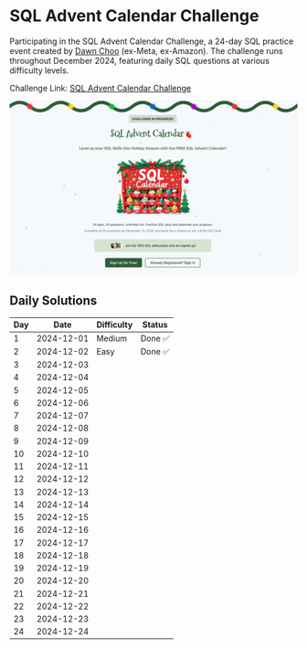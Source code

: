 # SQL Advent Calendar Challenge

Participating in the SQL Advent Calendar Challenge, a 24-day SQL practice event created by [Dawn Choo](https://www.linkedin.com/in/data-dawn/) (ex-Meta, ex-Amazon). The challenge runs throughout December 2024, featuring daily SQL questions at various difficulty levels.

Challenge Link: [SQL Advent Calendar Challenge](https://www.sqlcalendar.com/app/advent-calendar)

![alt text](img/sql-challenge.png)


## Daily Solutions

Day | Date       | Difficulty | Status
----|------------|------------|-------
1   | 2024-12-01 | Medium     | Done ✅
2   | 2024-12-02 | Easy       | Done ✅
3   | 2024-12-03 |            |
4   | 2024-12-04 |            |
5   | 2024-12-05 |            |
6   | 2024-12-06 |            |
7   | 2024-12-07 |            |
8   | 2024-12-08 |            |
9   | 2024-12-09 |            |
10  | 2024-12-10 |            |
11  | 2024-12-11 |            |
12  | 2024-12-12 |            |
13  | 2024-12-13 |            |
14  | 2024-12-14 |            |
15  | 2024-12-15 |            |
16  | 2024-12-16 |            |
17  | 2024-12-17 |            |
18  | 2024-12-18 |            |
19  | 2024-12-19 |            |
20  | 2024-12-20 |            |
21  | 2024-12-21 |            |
22  | 2024-12-22 |            |
23  | 2024-12-23 |            |
24  | 2024-12-24 |            |

